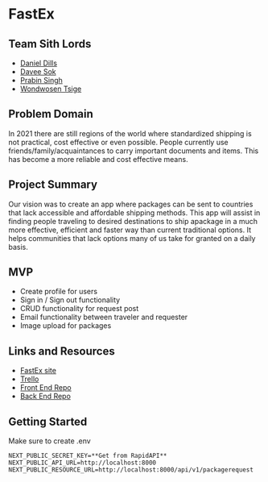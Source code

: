 # FastEx

## Team Sith Lords

- [Daniel Dills](https://github.com/danieldills)
- [Davee Sok](https://github.com/daveeS987)
- [Prabin Singh](https://github.com/prabin544)
- [Wondwosen Tsige](https://github.com/WondwosenTsige)

## Problem Domain

In 2021 there are still regions of the world where standardized shipping is not practical, cost effective or even possible. People currently use friends/family/acquaintances to carry important documents and items. This has become a more reliable and cost effective means.

## Project Summary

Our vision was to create an app where packages can be sent to countries that lack accessible and affordable shipping methods. This app will assist in finding people traveling to desired destinations to ship apackage in a much more effective, efficient and faster way than current traditional options. It helps communities that lack options many of us take for granted on a daily basis.

## MVP

- Create profile for users
- Sign in / Sign out functionality
- CRUD functionality for request post
- Email functionality between traveler and requester
- Image upload for packages

## Links and Resources

- [FastEx site](https://fastex-project.vercel.app/)
- [Trello](https://trello.com/b/rF1sdqfr/team-ddpw)
- [Front End Repo](https://github.com/Team-DDPW/project-frontend)
- [Back End Repo](https://github.com/Team-DDPW/project_backend)

## Getting Started

Make sure to create .env

```env
NEXT_PUBLIC_SECRET_KEY=**Get from RapidAPI**
NEXT_PUBLIC_API_URL=http://localhost:8000
NEXT_PUBLIC_RESOURCE_URL=http://localhost:8000/api/v1/packagerequest
```
